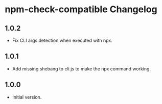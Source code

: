 # npm-check-compatible Changelog

## 1.0.2

- Fix CLI args detection when executed with npx.

## 1.0.1

- Add missing shebang to cli.js to make the npx command working.

## 1.0.0

- Initial version.
